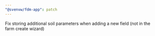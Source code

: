 ```yaml
---
"@svenvw/fdm-app": patch
---
```


Fix storing additional soil parameters when adding a new field (not in the farm create wizard)
